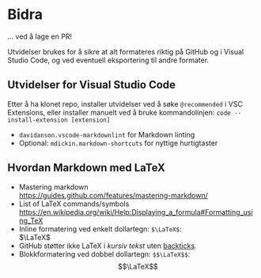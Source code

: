 # Bidra

... ved å lage en PR!

Utvidelser brukes for å sikre at alt formateres riktig på GitHub og i Visual Studio Code, og ved eventuell eksportering til andre formater.

## Utvidelser for Visual Studio Code

Etter å ha klonet repo, installer utvidelser ved å søke `@recommended` i VSC Extensions, eller installer manuelt ved å bruke kommandolinjen: `code --install-extension [extension]`

- `davidanson.vscode-markdownlint` for Markdown linting
- Optional: `mdickin.markdown-shortcuts` for nyttige hurtigtaster

## Hvordan Markdown med LaTeX

- Mastering markdown  
  <https://guides.github.com/features/mastering-markdown/>
- List of LaTeX commands/symbols  
  <https://en.wikipedia.org/wiki/Help:Displaying_a_formula#Formatting_using_TeX>
- Inline formatering ved enkelt dollartegn: `$\LaTeX$`:  
  $\LaTeX$
- GitHub støtter ikke LaTeX i *kursiv tekst* uten [backticks](https://github.blog/changelog/2023-05-08-new-delimiter-syntax-for-inline-mathematical-expressions/).
- Blokkformatering ved dobbel dollartegn: `$$\LaTeX$$`:  
  $$\LaTeX$$
